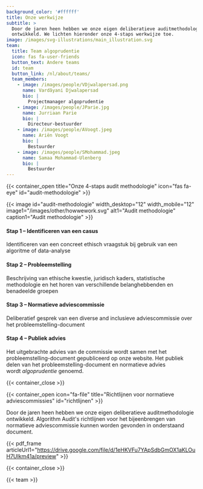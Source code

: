 ```yaml
---
background_color: '#ffffff'
title: Onze werkwijze
subtitle: >
  Door de jaren heen hebben we onze eigen deliberatieve auditmethodologie
  ontwikkeld. We lichten hieronder onze 4-staps werkwijze toe.
image: /images/svg-illustrations/main_illustration.svg
team:
  title: Team algoprudentie
  icon: fas fa-user-friends
  button_text: Andere teams
  id: team
  button_link: /nl/about/teams/
  team_members:
    - image: /images/people/VDjwalapersad.png
      name: Vardâyani Djwalapersad
      bio: |
        Projectmanager algoprudentie
    - image: /images/people/JParie.jpg
      name: Jurriaan Parie
      bio: |
        Directeur-bestuurder
    - image: /images/people/AVoogt.jpeg
      name: Ariën Voogt
      bio: |
        Bestuurder
    - image: /images/people/SMohammad.jpeg
      name: Samaa Mohammad-Ulenberg
      bio: |
        Bestuurder
---
```


{{< container_open title="Onze 4-staps audit methodologie" icon="fas fa-eye" id="audit-methodologie" >}}

{{< image id="audit-methodologie" width_desktop="12" width_mobile="12" image1="/images/other/howwework.svg" alt1="Audit methodologie" caption1="Audit methodologie" >}}

#### Stap 1 – Identificeren van een casus

Identificeren van een concreet ethisch vraagstuk bij gebruik van een algoritme of data-analyse

#### Stap 2 – Probleemstelling

Beschrijving van ethische kwestie, juridisch kaders, statistische methodologie en het horen van verschillende belanghebbenden en benadeelde groepen

#### Stap 3 – Normatieve adviescommissie

Deliberatief gesprek van een diverse and inclusieve adviescommissie over het probleemstelling-document

#### Stap 4 – Publiek advies

Het uitgebrachte advies van de commissie wordt samen met het probleemstelling-document gepubliceerd op onze website. Het publiek delen van het  probleemstelling-document en normatieve advies wordt *algoprudentie* genoemd.

{{< container_close >}}

{{< container_open icon="fa-file" title="Richtlijnen voor normatieve adviescommissies" id="richtlijnen" >}}

Door de jaren heen hebben we onze eigen deliberatieve auditmethodologie ontwikkeld. Algorithm Audit's richtlijnen voor het bijeenbrengen van normatieve adviescommissie kunnen worden gevonden in onderstaand document.  

{{< pdf_frame articleUrl1="https://drive.google.com/file/d/1eHKVFu7YApSdbGmOX1aKLOuH7UIkm41a/preview" >}}

{{< container_close >}}

{{< team >}}

